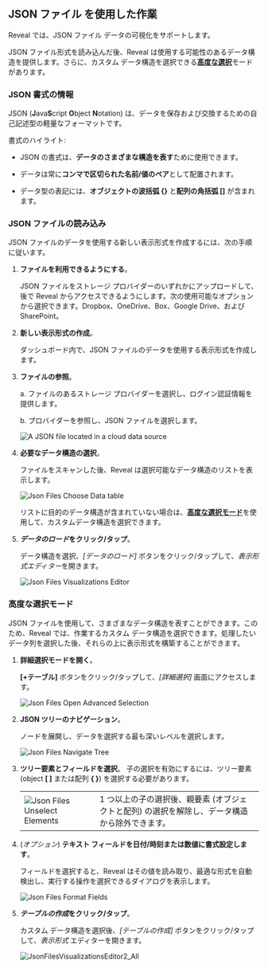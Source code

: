 ## JSON ファイル を使用した作業

Reveal では、JSON ファイル データの可視化をサポートします。

JSON ファイル形式を読み込んだ後、Reveal は使用する可能性のあるデータ構造を提供します。さらに、カスタム データ構造を選択できる[**高度な選択**](#json-advanced-selection)モードがあります。

### JSON 書式の情報

JSON (**J**ava**S**cript **O**bject **N**otation) は、データを保存および交換するための自己記述型の軽量なフォーマットです。

書式のハイライト:

  - JSON の書式は、**データのさまざまな構造を表す**ために使用できます。

  - データは常に**コンマで区切られた名前/値のペア**として配置されます。

  - データ型の表記には、**オブジェクトの波括弧 {}** と**配列の角括弧 \[\]** が含まれます。

### JSON ファイルの読み込み

JSON ファイルのデータを使用する新しい表示形式を作成するには、次の手順に従います。

1.  **ファイルを利用できるようにする**。

    JSON ファイルをストレージ プロバイダーのいずれかにアップロードして、後で Reveal からアクセスできるようにします。次の使用可能なオプションから選択できます。Dropbox、OneDrive、Box、Google Drive、および SharePoint。

2.  **新しい表示形式の作成**。

    ダッシュボード内で、JSON ファイルのデータを使用する表示形式を作成します。

3.  **ファイルの参照**。

    a.  ファイルのあるストレージ プロバイダーを選択し、ログイン認証情報を提供します。

    b.  プロバイダーを参照し、JSON ファイルを選択します。

    ![A JSON file located in a cloud data source](images/json-files-locate-file.png)

4.  **必要なデータ構造の選択**。

    ファイルをスキャンした後、Reveal は選択可能なデータ構造のリストを表示します。

    ![Json Files Choose Data table](images/json-files-choose-data-structure.png)

    リストに目的のデータ構造が含まれていない場合は、[**高度な選択モード**](#json-advanced-selection)を使用して、カスタムデータ構造を選択できます。

5.  ***データのロード*をクリック/タップ**。

    データ構造を選択、*[データのロード]* ボタンをクリック/タップして、*表示形式エディター*を開きます。

    ![Json Files Visualizations Editor](images/JsonFilesVisualizationsEditor_All.png)

<a name='json-advanced-selection'></a>
### 高度な選択モード

JSON ファイルを使用して、さまざまなデータ構造を表すことができます。このため、Reveal では、作業するカスタム データ構造を選択できます。処理したいデータ列を選択した後、それらの上に表示形式を構築することができます。

1.  **詳細選択モードを開く**。

    **[+テーブル]** ボタンをクリック/タップして、*[詳細選択]* 画面にアクセスします。

    ![Json Files Open Advanced Selection](images/json-files-open-advanced-selection.png)

2.  **JSON ツリーのナビゲーション**。

    ノードを展開し、データを選択する最も深いレベルを選択します。

    ![Json Files Navigate Tree](images/json-files-navigate-tree.png)

3.  **ツリー要素とフィールドを選択**。
    子の選択を有効にするには、ツリー要素 (object **[ ]** または配列 **{ }**) を選択する必要があります。

    |                                                                             |                                                                                                                                           |
    | --------------------------------------------------------------------------- | ----------------------------------------------------------------------------------------------------------------------------------------- |
    | ![Json Files Unselect Elements](images/json-files-unselect-elements.png) | 1 つ以上の子の選択後、親要素 (オブジェクトと配列) の選択を解除し、データ構造から除外できます。 |


4.  (*オプション*) **テキスト フィールドを日付/時刻または数値に書式設定します**。

    フィールドを選択すると、Reveal はその値を読み取り、最適な形式を自動検出し、実行する操作を選択できるダイアログを表示します。

    ![Json Files Format Fields](images/json-files-format-fields.png)

5.  ***テーブルの作成*をクリック/タップ**。

    カスタム データ構造を選択後、*[テーブルの作成]* ボタンをクリック/タップして、*表示形式* エディターを開きます。

    ![JsonFilesVisualizationsEditor2\_All](images/json-files-visualizations-editor2.png)
